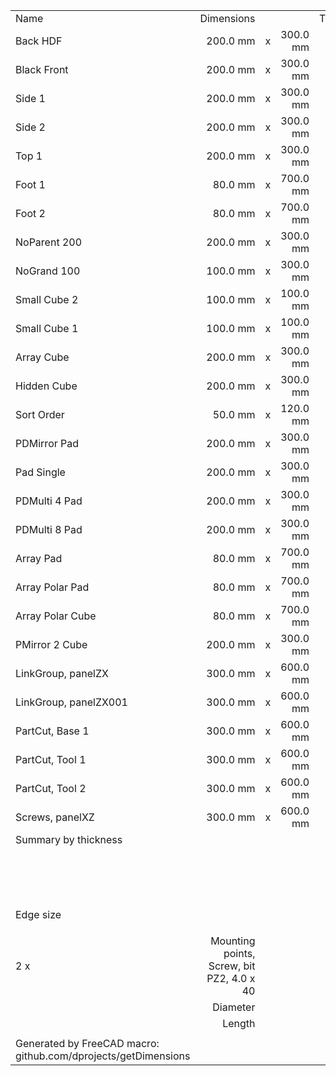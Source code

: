|   |   |   |   |   |   |   |
|:--|--:|:-:|--:|--:|--:|--:|
|   Name   |   Dimensions   |   |   |   Thickness   |   Quantity   |   m2   |
|   Back HDF   |   200.0 mm   |   x   |   300.0 mm   |   3.0 mm   |   1   |   0.06   |
|   Black Front   |   200.0 mm   |   x   |   300.0 mm   |   18.0 mm   |   1   |   0.06   |
|   Side 1   |   200.0 mm   |   x   |   300.0 mm   |   18.0 mm   |   1   |   0.06   |
|   Side 2   |   200.0 mm   |   x   |   300.0 mm   |   18.0 mm   |   1   |   0.06   |
|   Top 1   |   200.0 mm   |   x   |   300.0 mm   |   18.0 mm   |   1   |   0.06   |
|   Foot 1   |   80.0 mm   |   x   |   700.0 mm   |   80.0 mm   |   1   |   0.056   |
|   Foot 2   |   80.0 mm   |   x   |   700.0 mm   |   80.0 mm   |   1   |   0.056   |
|   NoParent 200   |   200.0 mm   |   x   |   300.0 mm   |   18.0 mm   |   1   |   0.06   |
|   NoGrand 100   |   100.0 mm   |   x   |   300.0 mm   |   18.0 mm   |   1   |   0.03   |
|   Small Cube 2   |   100.0 mm   |   x   |   100.0 mm   |   18.0 mm   |   1   |   0.01   |
|   Small Cube 1   |   100.0 mm   |   x   |   100.0 mm   |   18.0 mm   |   1   |   0.01   |
|   Array Cube   |   200.0 mm   |   x   |   300.0 mm   |   18.0 mm   |   6   |   0.36   |
|   Hidden Cube   |   200.0 mm   |   x   |   300.0 mm   |   18.0 mm   |   1   |   0.06   |
|   Sort Order   |   50.0 mm   |   x   |   120.0 mm   |   18.0 mm   |   1   |   0.006   |
|   PDMirror Pad   |   200.0 mm   |   x   |   300.0 mm   |   18.0 mm   |   2   |   0.12   |
|   Pad Single   |   200.0 mm   |   x   |   300.0 mm   |   18.0 mm   |   1   |   0.06   |
|   PDMulti 4 Pad   |   200.0 mm   |   x   |   300.0 mm   |   18.0 mm   |   4   |   0.24   |
|   PDMulti 8 Pad   |   200.0 mm   |   x   |   300.0 mm   |   18.0 mm   |   8   |   0.48   |
|   Array Pad   |   80.0 mm   |   x   |   700.0 mm   |   80.0 mm   |   4   |   0.224   |
|   Array Polar Pad   |   80.0 mm   |   x   |   700.0 mm   |   80.0 mm   |   4   |   0.224   |
|   Array Polar Cube   |   80.0 mm   |   x   |   700.0 mm   |   80.0 mm   |   4   |   0.224   |
|   PMirror 2 Cube   |   200.0 mm   |   x   |   300.0 mm   |   18.0 mm   |   2   |   0.12   |
|   LinkGroup, panelZX   |   300.0 mm   |   x   |   600.0 mm   |   18.0 mm   |   2   |   0.36   |
|   LinkGroup, panelZX001   |   300.0 mm   |   x   |   600.0 mm   |   18.0 mm   |   2   |   0.36   |
|   PartCut, Base 1   |   300.0 mm   |   x   |   600.0 mm   |   18.0 mm   |   2   |   0.36   |
|   PartCut, Tool 1   |   300.0 mm   |   x   |   600.0 mm   |   18.0 mm   |   2   |   0.36   |
|   PartCut, Tool 2   |   300.0 mm   |   x   |   600.0 mm   |   18.0 mm   |   2   |   0.36   |
|   Screws, panelXZ   |   300.0 mm   |   x   |   600.0 mm   |   18.0 mm   |   1   |   0.18   |
|   Summary by thickness   |   |   |   |   |   |   |
|   |   |   |   |   3.0 mm   |   1   |   0.06   |
|   |   |   |   |   18.0 mm   |   44   |   3.776   |
|   |   |   |   |   80.0 mm   |   14   |   0.784   |
|   |   |   |   |   |   |   |
|   Edge size   |   |   |   |   |   |   73580.0 mm   |
|   |   |   |   |   |   |   |
|   2 x    |   Mounting points, Screw, bit PZ2, 4.0 x 40   |   |   |   |   |   |
|   |   Diameter   |   |   |   4.0 mm   |   |   |
|   |   Length   |   |   |   40.0 mm   |   |   |
|   |   |   |   |   |   |   |
|   Generated by FreeCAD macro: github.com/dprojects/getDimensions   |   |   |   |   |   |   |
